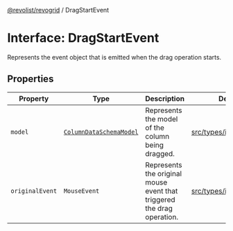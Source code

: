 [@revolist/revogrid](README.md) / DragStartEvent

# Interface: DragStartEvent

Represents the event object that is emitted when the drag operation starts.

## Properties

| Property | Type | Description | Defined in |
| ------ | ------ | ------ | ------ |
| `model` | [`ColumnDataSchemaModel`](TypeAlias.ColumnDataSchemaModel.md) | Represents the model of the column being dragged. | [src/types/interfaces.ts:665](https://github.com/revolist/revogrid/blob/babcd934a05d11632dc60c6964673e41a780bbb7/src/types/interfaces.ts#L665) |
| `originalEvent` | `MouseEvent` | Represents the original mouse event that triggered the drag operation. | [src/types/interfaces.ts:660](https://github.com/revolist/revogrid/blob/babcd934a05d11632dc60c6964673e41a780bbb7/src/types/interfaces.ts#L660) |
